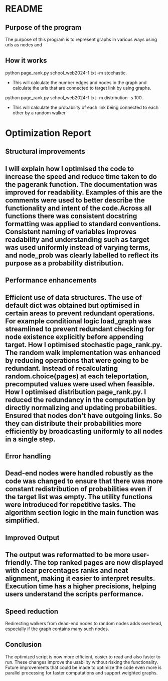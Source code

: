 # README 
## Purpose of the program
The purpose of this program is to represent graphs in various ways using urls as nodes and 
## How it works 
python page_rank.py school_web2024-1.txt -m stochastic.

- This will calculate the number edges and nodes in the graph and calculate the urls that are connected to target link
by using graphs.

 python page_rank.py school_web2024-1.txt -m distribution -s 100.

- This will calculate the probability of each link being connected to each other by a random walker 

# Optimization  Report

## Structural improvements
I will explain how I optimised the code to increase the speed and reduce time taken to do the pagerank function. The 
documentation was improved for readability. Examples of this are the comments were used to better describe the 
functionality and intent of the code.Across all functions there was consistent docstring formatting was applied to 
standard conventions. Consistent naming of variables improves readability and understanding such as target was used 
uniformly instead of varying terms, and node_prob was clearly labelled to reflect its purpose as a probability 
distribution. 
----------------------
## Performance enhancements 
Efficient use of data structures. The use of default dict was obtained but optimised in certain areas to prevent redundant 
operations. For example conditional logic load_graph was streamlined to prevent redundant checking for node existence 
explicitly before appending target. How I optimised stochastic page_rank.py. The random walk implementation was enhanced by
reducing operations that were going to be redundant. Instead of recalculating random.choice(pages) at each teleportation, 
precomputed values were used when feasible. How I optimised distribution page_rank.py. I reduced the redundancy in the 
computation by directly normalizing and updating probabilities. Ensured that nodes don't have outgoing links. So they can 
distribute their probabilities more efficiently by broadcasting uniformly to all nodes in a single step.
-----------------------
## Error handling
Dead-end nodes were handled robustly as the code was changed to ensure that there was more constant redistribution of 
probabilities even if the target list was empty. The utility functions were introduced for repetitive tasks. The algorithm 
section logic in the main function was simplified. 
-----------------------
## Improved Output
The output was reformatted to be more user-friendly. The top ranked pages are now displayed with clear percentages ranks 
and neat alignment, making it easier to interpret results. Execution time has a higher precisions, helping users understand
the scripts performance. 
-----------------------
## Speed reduction
Redirecting walkers from dead-end nodes to random nodes adds overhead, especially if the graph contains many such nodes.

## Conclusion
The optimized script is now more efficient, easier to read and also faster to run. These changes improve the usability
without risking the functionality. Future improvements that could be made to optimize the code even more is parallel 
processing for faster computations and support weighted graphs.


